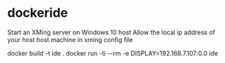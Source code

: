 # dockeride
Start an XMing server on Windows 10 host
Allow the local ip address of your host host machine in xming config file

docker build -t ide .
docker run -ti --rm -e DISPLAY=192.168.7.107:0.0 ide
